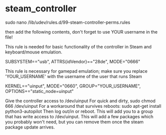 # steam_controller

sudo nano /lib/udev/rules.d/99-steam-controller-perms.rules

then add the following contents, don't forget to use YOUR username in the file!

This rule is needed for basic functionality of the controller in Steam and keyboard/mouse emulation.

SUBSYSTEM=="usb", ATTRS{idVendor}=="28de", MODE="0666"

This rule is necessary for gamepad emulation; 
make sure you replace 'YOUR_USERNAME' with the username of the user that runs Steam

KERNEL=="uinput", MODE="0660", GROUP="YOUR_USERNAME", OPTIONS+="static_node=uinput"

Give the controller access to /dev/uinput
For quick and dirty, sudo chmod 666 /dev/uinput
For a workaround that survives reboots: sudo apt-get install python3-autopilot Then log out/in or reboot. This will add you to a group that has write access to /dev/uinput. This will add a few packages which you probably won't need, but you can remove them once the steam package update arrives.
